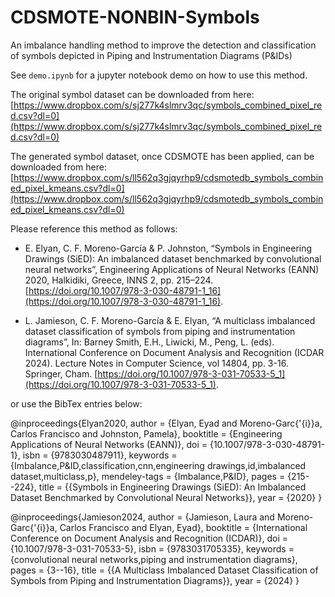 # CDSMOTE-NONBIN-Symbols

An imbalance handling method to improve the detection and classification of symbols depicted in Piping and Instrumentation Diagrams (P&amp;IDs)

See `demo.ipynb` for a jupyter notebook demo on how to use this method.

The original symbol dataset can be downloaded from here:
[https://www.dropbox.com/s/sj277k4slmrv3qc/symbols_combined_pixel_red.csv?dl=0](https://www.dropbox.com/s/sj277k4slmrv3qc/symbols_combined_pixel_red.csv?dl=0)

The generated symbol dataset, once CDSMOTE has been applied, can be downloaded from here:
[https://www.dropbox.com/s/ll562q3gjqyrhp9/cdsmotedb_symbols_combined_pixel_kmeans.csv?dl=0](https://www.dropbox.com/s/ll562q3gjqyrhp9/cdsmotedb_symbols_combined_pixel_kmeans.csv?dl=0)

Please reference this method as follows:

* E. Elyan, C. F. Moreno-García & P. Johnston, “Symbols in Engineering Drawings (SiED): An imbalanced dataset benchmarked by convolutional neural networks”, Engineering Applications of Neural Networks (EANN) 2020, Halkidiki, Greece, INNS 2, pp. 215–224. [https://doi.org/10.1007/978-3-030-48791-1_16](https://doi.org/10.1007/978-3-030-48791-1_16).

* L. Jamieson, C. F. Moreno-García & E. Elyan, “A multiclass imbalanced dataset classification of symbols from piping and instrumentation diagrams”, In: Barney Smith, E.H., Liwicki, M., Peng, L. (eds). International Conference on Document Analysis and Recognition (ICDAR 2024). Lecture Notes in Computer Science, vol 14804, pp. 3-16. Springer, Cham. [https://doi.org/10.1007/978-3-031-70533-5_1](https://doi.org/10.1007/978-3-031-70533-5_1).

or use the BibTex entries below:

@inproceedings{Elyan2020,
author = {Elyan, Eyad and Moreno-Garc{\'{i}}a, Carlos Francisco and Johnston, Pamela},
booktitle = {Engineering Applications of Neural Networks (EANN)},
doi = {10.1007/978-3-030-48791-1},
isbn = {9783030487911},
keywords = {Imbalance,P&ID,classification,cnn,engineering drawings,id,imbalanced dataset,multiclass,p},
mendeley-tags = {Imbalance,P&ID},
pages = {215--224},
title = {{Symbols in Engineering Drawings (SiED): An Imbalanced Dataset Benchmarked by Convolutional Neural Networks}},
year = {2020}
}

@inproceedings{Jamieson2024,
author = {Jamieson, Laura and Moreno-Garc{\'{i}}a, Carlos Francisco and Elyan, Eyad},
booktitle = {International Conference on Document Analysis and Recognition (ICDAR)},
doi = {10.1007/978-3-031-70533-5},
isbn = {9783031705335},
keywords = {convolutional neural networks,piping and instrumentation diagrams},
pages = {3--16},
title = {{A Multiclass Imbalanced Dataset Classification of Symbols from Piping and Instrumentation Diagrams}},
year = {2024}
}
